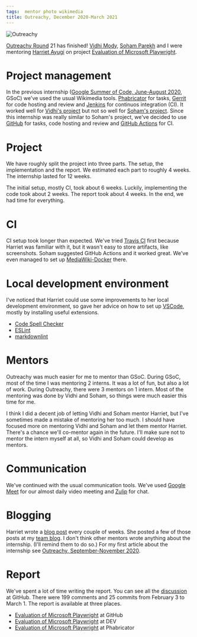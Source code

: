 ```yaml
---
tags:  mentor photo wikimedia
title: Outreachy, December 2020-March 2021
---
```

![Outreachy](/assets/outreachy-december-march-2021.png "Outreachy")

[Outreachy Round](https://www.mediawiki.org/wiki/Outreachy/Round_21) 21 has finished! [Vidhi Mody](https://www.vidhimody.me/), [Soham Parekh](https://www.sohamp.dev/) and I were mentoring [Harriet Ayugi](https://harriet-ayugi.onrender.com/) on project [Evaluation of Microsoft Playwright](https://phabricator.wikimedia.org/T262682).

# Project management

In the previous internship ([Google Summer of Code, June-August 2020](/gsoc-june-august-2020), GSoC) we've used the usual Wikimedia tools. [Phabricator](https://phabricator.wikimedia.org) for tasks, [Gerrit](https://gerrit.wikimedia.org) for code hosting and review and [Jenkins](https://integration.wikimedia.org/ci) for continuos integration (CI). It worked well for [Vidhi's project](https://phabricator.wikimedia.org/T247844) but not so well for [Soham's project](https://phabricator.wikimedia.org/T248738). Since this internship was really similar to Soham's project, we've decided to use [GitHub](https://github.com/hariclerry/mediawiki) for tasks, code hosting and review and [GitHub Actions](https://github.com/features/actions) for CI.

# Project

We have roughly split the project into three parts. The setup, the implementation and the report. We estimated each part to roughly 4 weeks. The internship lasted for 12 weeks.

The initial setup, mostly CI, took about 6 weeks. Luckily, implementing the code took about 2 weeks. The report took about 4 weeks. In the end, we had time for everything.

# CI

CI setup took longer than expected. We've tried [Travis CI](https://travis-ci.com/) first because Harriet was familiar with it, but it wasn't easy to store artifacts, like screenshots. Soham suggested GitHub Actions and it worked great. We've even managed to set up [MediaWiki-Docker](https://www.mediawiki.org/wiki/MediaWiki-Docker) there.

# Local development environment

I've noticed that Harriet could use some improvements to her local development environment, so gave her advice on how to set up [VSCode](https://code.visualstudio.com/), mostly by installing useful extensions.

- [Code Spell Checker](https://marketplace.visualstudio.com/items?itemName=streetsidesoftware.code-spell-checker)
- [ESLint](https://marketplace.visualstudio.com/items?itemName=dbaeumer.vscode-eslint)
- [markdownlint](https://marketplace.visualstudio.com/items?itemName=DavidAnson.vscode-markdownlint)

# Mentors

Outreachy was much easier for me to mentor than GSoC. During GSoC, most of the time I was mentoring 2 interns. It was a lot of fun, but also a lot of work. During Outreachy, there were 3 mentors on 1 intern. Most of the mentoring was done by Vidhi and Soham, so things were much easier this time for me.

I think I did a decent job of letting Vidhi and Soham mentor Harriet, but I've sometimes made a mistake of mentoring her too much. I should have focused more on mentoring Vidhi and Soham and let them mentor Harriet. There's a chance we'll co-mentor again in the future. I'll make sure not to mentor the intern myself at all, so Vidhi and Soham could develop as mentors.

# Communication

We've continued with the usual communication tools. We've used [Google Meet](https://meet.google.com/) for our almost daily video meeting and [Zulip](https://wikimedia.zulipchat.com) for chat.

# Blogging

Harriet wrote a [blog post](https://dev.to/hariclerry) every couple of weeks. She posted a few of those posts at my [team blog](https://phabricator.wikimedia.org/phame/blog/view/21/). I don't think other mentors wrote anything about the internship. (I'll remind them to do so.) For my first article about the internship see [Outreachy, September-November 2020](/outreachy-september-november-2020).

# Report

We've spent a lot of time writing the report. You can see all the [discussion](https://github.com/hariclerry/mediawiki/pull/86) at GitHub. There were 199 comments and 25 commits from February 3 to March 1. The report is available at three places.

- [Evaluation of Microsoft Playwright](https://github.com/hariclerry/mediawiki/blob/master/tests/playwright/Report.md) at GitHub
- [Evaluation of Microsoft Playwright](https://dev.to/hariclerry/evaluation-of-microsoft-playwright-28oi) at DEV
- [Evaluation of Microsoft Playwright](https://phabricator.wikimedia.org/phame/post/view/231/evaluation_of_microsoft_playwright/) at Phabricator
